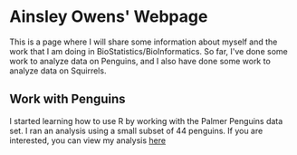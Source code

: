 # Ainsley Owens' Webpage

This is a page where I will share some information about myself and the work that I am doing in BioStatistics/BioInformatics. So far, I've done some work to analyze data on Penguins, and I also have done some work to analyze data on Squirrels.

## Work with Penguins

I started learning how to use R by working with the Palmer Penguins data set. I ran an analysis using a small subset of 44 penguins. If you are interested, you can view my analysis [here](https://github.com/ainsleyowens/BioStatisticsAnalysis/PalmerPenguinsAnalysis.html)
